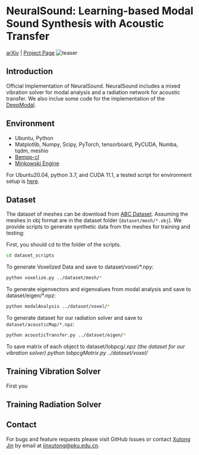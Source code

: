 # NeuralSound: Learning-based Modal Sound Synthesis with Acoustic Transfer
[arXiv](https://arxiv.org/abs/2108.07425) | [Project Page](https://hellojxt.github.io/NeuralSound/)
![teaser](https://hellojxt.github.io/NeuralSound/images/teaser.png)

## Introduction
Official Implementation of NeuralSound. NeuralSound includes a mixed vibration solver for modal analysis and a radiation network for acoustic transfer. We also inclue some code for the implementation of the [DeepModal](https://hellojxt.github.io/DeepModal/).

## Environment
- Ubuntu, Python
- Matplotlib, Numpy, Scipy, PyTorch, tensorboard, PyCUDA, Numba, tqdm, meshio 
- [Bempp-cl](https://github.com/bempp/bempp-cl)
- [Minkowski Engine](https://github.com/NVIDIA/MinkowskiEngine)

For Ubuntu20.04, python 3.7, and CUDA 11.1, a tested script for environment setup is [here](./environment.md).

## Dataset
The dataset of meshes can be download from [ABC Dataset](https://deep-geometry.github.io/abc-dataset/). Assuming the meshes in obj format are in the dataset folder (`dataset/mesh/*.obj`). We provide scripts to generate synthetic data from the meshes for training and testing:

First, you should cd to the folder of the scripts.
```bash
cd dataset_scripts
```

To generate Voxelized Data and save to dataset/voxel/*.npy:
```bash
python voxelize.py ../dataset/mesh/*
```
To generate eigenvectors and eigenvalues from modal analysis and save to dataset/eigen/*.npz:
```bash
python modalAnalysis ../dataset/voxel/*
```
To generate dataset for our radiation solver and save to ```dataset/acousticMap/*.npz```:
```bash
python acousticTransfer.py ../dataset/eigen/*
```

To save matrix of each object to dataset/lobpcg/*.npz (the dataset for our vibration solver)
python lobpcgMatrix.py ../dataset/voxel/*

## Training Vibration Solver
First you
## Training Radiation Solver

## Contact
For bugs and feature requests please visit GitHub Issues or contact [Xutong Jin](https://hellojxt.github.io/) by email at jinxutong@pku.edu.cn.